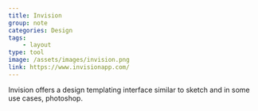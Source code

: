 ```yaml
---
title: Invision
group: note
categories: Design
tags:
    - layout
type: tool
image: /assets/images/invision.png
link: https://www.invisionapp.com/
---
```

Invision offers a design templating interface similar to sketch and in some use cases, photoshop.
